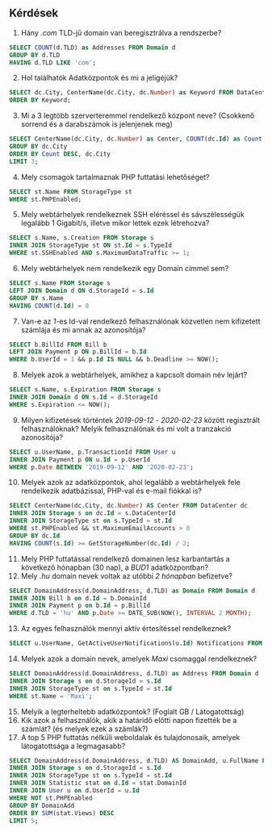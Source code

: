 ## Kérdések

1. Hány _.com_ TLD-jű domain van beregisztrálva a rendszerbe?

```sql
SELECT COUNT(d.TLD) as Addresses FROM Domain d
GROUP BY d.TLD
HAVING d.TLD LIKE 'com';
```

2. Hol találhatók Adatközpontok és mi a jeligéjük?

```sql
SELECT dc.City, CenterName(dc.City, dc.Number) as Keyword FROM DataCenter dc
ORDER BY Keyword;
```

3. Mi a 3 legtöbb szerverteremmel rendelkező központ neve? (Csokkenő sorrend és a darabszámok is jelenjenek meg)

```sql
SELECT CenterName(dc.City, dc.Number) as Center, COUNT(dc.Id) as Count FROM DataCenter dc
GROUP BY dc.City
ORDER BY Count DESC, dc.City
LIMIT 3;
```

4. Mely csomagok tartalmaznak PHP futtatási lehetőséget?

```sql
SELECT st.Name FROM StorageType st
WHERE st.PHPEnabled;
```

5. Mely webtárhelyek rendelkeznek SSH eléréssel és sávszélességük legalább 1 Gigabit/s, illetve mikor lettek ezek létrehozva?

```sql
SELECT s.Name, s.Creation FROM Storage s
INNER JOIN StorageType st ON st.Id = s.TypeId
WHERE st.SSHEnabled AND s.MaximumDataTraffic >= 1;
```

6. Mely webtárhelyek nem rendelkezik egy Domain címmel sem?

```sql
SELECT s.Name FROM Storage s
LEFT JOIN Domain d ON d.StorageId = s.Id
GROUP BY s.Name
HAVING COUNT(d.Id) = 0
```

7. Van-e az _1_-es Id-val rendelkező felhasználónak közvetlen nem kifizetett számlája és mi annak az azonosítója?

```sql
SELECT b.BillId FROM Bill b
LEFT JOIN Payment p ON p.BillId = b.Id
WHERE b.UserId = 1 && p.Id IS NULL && b.Deadline >= NOW();
```

8. Melyek azok a webtárhelyek, amikhez a kapcsolt domain név lejárt?

```sql
SELECT s.Name, s.Expiration FROM Storage s
INNER JOIN Domain d ON s.Id = d.StorageId
WHERE s.Expiration <= NOW();
```

9. Milyen kifizetések történtek _2019-09-12_ - _2020-02-23_ között regisztrált felhasználóknak? Melyik felhasználónak és mi volt a tranzakció azonosítója?

```sql
SELECT u.UserName, p.TransactionId FROM User u
INNER JOIN Payment p ON u.Id = p.UserId
WHERE p.Date BETWEEN '2019-09-12' AND '2020-02-23';
```

10. Melyek azok az adatközpontok, ahol legalább a webtárhelyek fele rendelkezik adatbázissal, PHP-val és e-mail fiókkal is?

```sql
SELECT CenterName(dc.City, dc.Number) AS Center FROM DataCenter dc
INNER JOIN Storage s on dc.Id = s.DataCenterId
INNER JOIN StorageType st on s.TypeId = st.Id
WHERE st.PHPEnabled && st.MaximumEmailAccounts > 0
GROUP BY dc.Id
HAVING COUNT(s.Id) >= GetStorageNumber(dc.Id) / 2;
```

11. Mely PHP futtatással rendelkező domainen lesz karbantartás a következő hónapban (30 nap), a _BUD1_ adatközpontban?
12. Mely _.hu_ domain nevek voltak az utóbbi _2 hónapban_ befizetve?

```sql
SELECT DomainAddress(d.DomainAddress, d.TLD) as Domain FROM Domain d
INNER JOIN Bill b on d.Id = b.DomainId
INNER JOIN Payment p on b.Id = p.BillId
WHERE d.TLD = 'hu' AND p.Date >= DATE_SUB(NOW(), INTERVAL 2 MONTH);
```

13. Az egyes felhasználók mennyi aktív értesítéssel rendelkeznek?

```sql
SELECT u.UserName, GetActiveUserNotifications(u.Id) Notifications FROM User u;
```

14. Melyek azok a domain nevek, amelyek _Maxi_ csomaggal rendelkeznek?

```sql
SELECT DomainAddress(d.DomainAddress, d.TLD) as Address FROM Domain d
INNER JOIN Storage s on d.StorageId = s.Id
INNER JOIN StorageType st on s.TypeId = st.Id
WHERE st.Name = 'Maxi';
```

15. Melyik a legterheltebb adatközpontok? (Foglalt GB / Látogatottság)
16. Kik azok a felhasználók, akik a határidő előtti napon fizették be a számlát? (és melyek ezek a számlák?)
17. A top 5 PHP futtatás nélküli weboldalak és tulajdonosaik, amelyek látogatottsága a legmagasabb?

```sql
SELECT DomainAddress(d.DomainAddress, d.TLD) AS DomainAdd, u.FullName FROM Domain d
INNER JOIN Storage s on d.StorageId = s.Id
INNER JOIN StorageType st on s.TypeId = st.Id
INNER JOIN Statistic stat on d.Id = stat.DomainId
INNER JOIN User u on d.UserId = u.Id
WHERE NOT st.PHPEnabled
GROUP BY DomainAdd
ORDER BY SUM(stat.Views) DESC
LIMIT 5;
```

<div class="page-break"></div>
